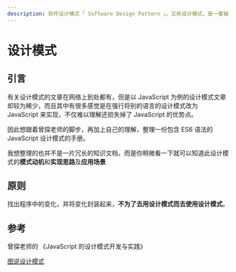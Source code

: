 ```yaml
---
description: 软件设计模式「 Software Design Pattern 」，又称设计模式，是一套被反复使用、多数人知晓的、经过分类编目的、代码设计经验的总结
---
```


# 设计模式

## 引言

有关设计模式的文章在网络上到处都有，但是以 JavaScript 为例的设计模式文章却较为稀少，而且其中有很多感觉是在强行将别的语言的设计模式改为 JavaScript 来实现，不仅难以理解还损失掉了 JavaScript 的优势点。

因此想跟着曾探老师的脚步，再加上自己的理解，整理一份包含 ES6 语法的 JavaScript 设计模式的手册。

我想整理的也并不是一片冗长的知识文档，而是你稍微看一下就可以知道此设计模式的**模式动机**和**实现思路**及**应用场景**

## 原则

找出程序中的变化，并将变化封装起来，**不为了去用设计模式而去使用设计模式**。

## 参考

曾探老师的 《JavaScript 的设计模式开发与实践》

[图说设计模式](https://design-patterns.readthedocs.io/zh_CN/latest/index.html)



